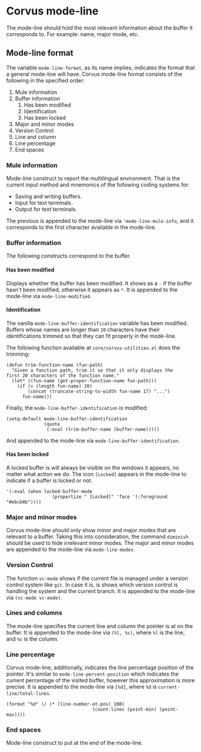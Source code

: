 # Corvus mode-line

The mode-line *should* hold the most relevant information about the buffer it
corresponds to. For example: name, major mode, etc.

## Mode-line format

The variable `mode-line-format`, as its name implies, indicates the format that
a general mode-line will have. Corvus mode-line format consists of the following
in the specified order:

1. Mule information
2. Buffer information
   1. Has been modified
   2. Identification
   3. Has been locked
3. Major and minor modes
4. Version Control
5. Line and column
6. Line percentage
7. End spaces

### Mule information

Mode-line construct to report the multilingual environment. That is the current
input method and mnemonics of the following coding systems for:

* Saving and writing buffers.
* Input for text terminals.
* Output for text terminals.

The previous is appended to the mode-line via `'mode-line-mule-info`, and it
corresponds to the first character available in the mode-line.

### Buffer information

The following constructs correspond to the buffer.

#### Has been modified

Displays whether the buffer has been modified. It shows as a `-` if the buffer
hasn't been modified, otherwise it appears as `*`. It is appended to the
mode-line via `mode-line-modified`.

#### Identification

The vanilla `mode-line-buffer-identification` variable has been
modified. Buffers whose names are longer than `20` characters have their
identifications trimmed so that they can fit properly in the mode-line.

The following function available at `core/corvus-utilities.el` does the
trimming:

```elisp
(defun trim-function-name (fun-path)
  "Given a function path, trim it so that it only displays the
first 20 characters of the function name."
  (let* ((fun-name (get-proper-function-name fun-path)))
    (if (> (length fun-name) 20)
        (concat (truncate-string-to-width fun-name 17) "...")
      fun-name)))
```

Finally, the `mode-line-buffer-identification` is modified:

```elisp
(setq-default mode-line-buffer-identification
              (quote
               (:eval (trim-buffer-name (buffer-name)))))
```

And appended to the mode-line via `mode-line-buffer-identification`.

#### Has been locked

A locked buffer is will always be visible on the windows it appears, no matter
what action we do. The icon `[Locked]` appears in the mode-line to indicate if a
buffer is locked or not.

```elisp
'(:eval (when locked-buffer-mode
                 (propertize " [Locked]" 'face '(:foreground "#ebcb8b"))))
```

### Major and minor modes

Corvus mode-line *should* only show minor and major modes that are relevant to a
buffer. Taking this into consideration, the command `diminish` should be used to
hide irrelevant minor modes. The major and minor modes are appended to the
mode-line via `mode-line-modes`.

### Version Control

The function `vc-mode` shows if the current file is managed under a version
control system like `git`. In case it is, is shows which version control is
handling the system and the current branch. It is appended to the mode-line via
`(vc-mode vc-mode)`.

### Lines and columns

The mode-line specifies the current line and column the pointer is at on the
buffer. It is appended to the mode-line via `(%l, %c)`, where `%l` is the line,
and `%c` is the column.

### Line percentage

Corvus mode-line, additionally, indicates the line percentage position of the
pointer. It's similar to `mode-line-percent-position` which indicates the
current percentage of the visited buffer, however this approximation is more
precise. It is appended to the mode-line via `[%d]`, where `%d` is
`current-line/total-lines`.

```elisp
(format "%d" (/ (* (line-number-at-pos) 100)
                                (count-lines (point-min) (point-max))))
```

### End spaces

Mode-line construct to put at the end of the mode-line.
